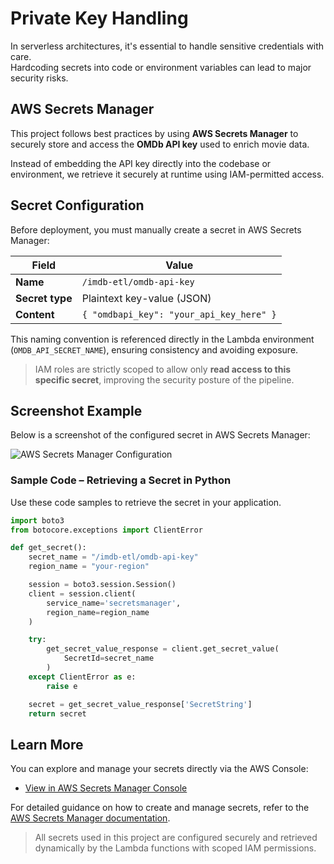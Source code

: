 # Private Key Handling

In serverless architectures, it's essential to handle sensitive credentials with care.  
Hardcoding secrets into code or environment variables can lead to major security risks.

## AWS Secrets Manager

This project follows best practices by using **AWS Secrets Manager** to securely store and access the **OMDb API key** used to enrich movie data.

Instead of embedding the API key directly into the codebase or environment, we retrieve it securely at runtime using IAM-permitted access.

## Secret Configuration

Before deployment, you must manually create a secret in AWS Secrets Manager:

| Field            | Value                        |
|------------------|------------------------------|
| **Name**         | `/imdb-etl/omdb-api-key`     |
| **Secret type**  | Plaintext key-value (JSON)   |
| **Content**      | `{ "omdbapi_key": "your_api_key_here" }` |

This naming convention is referenced directly in the Lambda environment (`OMDB_API_SECRET_NAME`), ensuring consistency and avoiding exposure.

> IAM roles are strictly scoped to allow only **read access to this specific secret**, improving the security posture of the pipeline.

## Screenshot Example

Below is a screenshot of the configured secret in AWS Secrets Manager:

![AWS Secrets Manager Configuration](/images/secretManager.png)


### Sample Code – Retrieving a Secret in Python
Use these code samples to retrieve the secret in your application.
```python
import boto3
from botocore.exceptions import ClientError

def get_secret():
    secret_name = "/imdb-etl/omdb-api-key"
    region_name = "your-region" 

    session = boto3.session.Session()
    client = session.client(
        service_name='secretsmanager',
        region_name=region_name
    )

    try:
        get_secret_value_response = client.get_secret_value(
            SecretId=secret_name
        )
    except ClientError as e:
        raise e

    secret = get_secret_value_response['SecretString']
    return secret
```



## Learn More

You can explore and manage your secrets directly via the AWS Console:

- [View in AWS Secrets Manager Console](https://console.aws.amazon.com/secretsmanager/home#/listSecrets)

For detailed guidance on how to create and manage secrets, refer to the [AWS Secrets Manager documentation](https://docs.aws.amazon.com/secretsmanager/latest/userguide/intro.html).

> All secrets used in this project are configured securely and retrieved dynamically by the Lambda functions with scoped IAM permissions.
